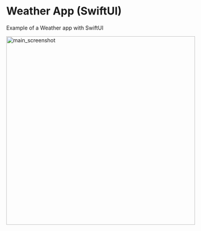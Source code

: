 # Weather App (SwiftUI)
Example of a Weather app with SwiftUI

<img width = "500" alt="main_screenshot" src="https://user-images.githubusercontent.com/36597057/102050146-eb0be900-3dea-11eb-80ce-8ea26cfb7185.png">

